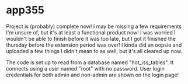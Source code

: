 # app355
Project is (probably) complete now! I may be missing a few requirements I'm unsure of, but it's at least a functional product now! I was worried I wouldn't be able to finish before it was too late, but I got it finished the thursday before the extension period was over! I kinda did an oopsie and uploaded a few things I didn't mean to as well, but it's all cleared up now.

The code is set up to read from a database named "hot_iss_tables". It connects using a user named "root" with no password. User login credentials for both admin and non-admin are shown on the login page!
